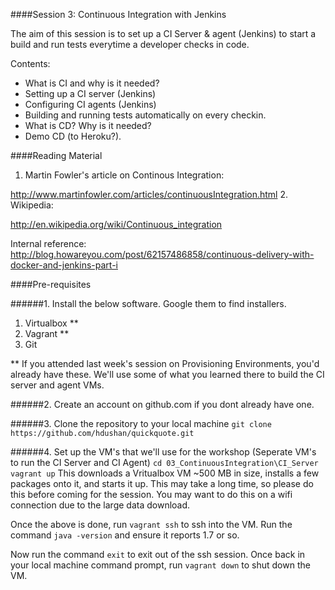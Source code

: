 ####Session 3: Continuous Integration with Jenkins

The aim of this session is to set up a CI Server & agent (Jenkins) to start a build and run tests everytime a developer checks in code.

Contents:
- What is CI and why is it needed?
- Setting up a CI server (Jenkins)
- Configuring CI agents (Jenkins)
- Building and running tests automatically on every checkin.
- What is CD? Why is it needed?
- Demo CD (to Heroku?).


####Reading Material

1. Martin Fowler's article on Continous Integration:

http://www.martinfowler.com/articles/continuousIntegration.html
2. Wikipedia:

http://en.wikipedia.org/wiki/Continuous_integration

Internal reference:
http://blog.howareyou.com/post/62157486858/continuous-delivery-with-docker-and-jenkins-part-i


####Pre-requisites

######1. Install the below software. Google them to find installers.

1. Virtualbox **
2. Vagrant **
3. Git

** If you attended last week's session on Provisioning Environments, you'd already have these. We'll use some of what you learned there to build the CI server and agent VMs.

######2. Create an account on github.com if you dont already have one.

######3. Clone the repository to your local machine
`git clone https://github.com/hdushan/quickquote.git`

######4. Set up the VM's that we'll use for the workshop (Seperate VM's to run the CI Server and CI Agent)
`cd 03_ContinuousIntegration\CI_Server`
`vagrant up`
This downloads a Vritualbox VM ~500 MB in size, installs a few packages onto it, and starts it up. This may take a long time, so please do this before coming for the session. You may want to do this on a wifi connection due to the large data download.

Once the above is done, run `vagrant ssh` to ssh into the VM. Run the command `java -version` and ensure it reports 1.7 or so.

Now run the command `exit` to exit out of the ssh session. Once back in your local machine command prompt, run `vagrant down` to shut down the VM.

